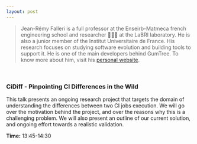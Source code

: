 ```yaml
---
layout: post
---
```


> Jean-Rémy Falleri is a full professor at the Enseirb-Matmeca french engineering school and researcher 👨🏻‍🔬 at the LaBRI laboratory.
He is also a junior member of the Institut Universitaire de France.
His research focuses on studying software evolution and building tools to support it.
He is one of the main developers behind GumTree.
To know more about him, visit his [personal website](https://www.labri.fr/perso/falleri/perso/).

<br>

### CiDiff - Pinpointing CI Differences in the Wild
This talk presents an ongoing research project that targets the domain of understanding the differences between two CI jobs execution.
We will go over the motivation behind the project, and over the reasons why this is a challenging problem.
We will also present an outline of our current solution, and ongoing effort towards a realistic validation.

**Time:** 13:45-14:30
